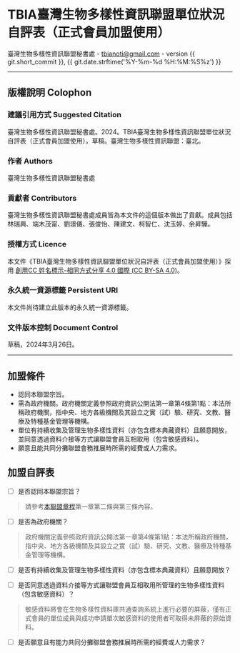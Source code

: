 # TBIA臺灣生物多樣性資訊聯盟單位狀況自評表（正式會員加盟使用）

臺灣生物多樣性資訊聯盟秘書處 - tbianoti@gmail.com - version {{ git.short_commit }}, {{ git.date.strftime('%Y-%m-%d %H:%M:%S%z') }}

---
## **版權說明 Colophon**
### 建議引用方式 Suggested Citation
臺灣生物多樣性資訊聯盟秘書處。2024。TBIA臺灣生物多樣性資訊聯盟單位狀況自評表（正式會員加盟使用）。草稿。臺灣生物多樣性資訊聯盟：臺北。

### 作者 Authors
臺灣生物多樣性資訊聯盟秘書處

### 貢獻者 Contributors
臺灣生物多樣性資訊聯盟秘書處成員皆為本文件的這個版本做出了貢獻。成員包括林瑞興、端木茂甯、劉璟儀、張俊怡、陳建文、柯智仁、沈玉婷、余昇驊。

### 授權方式 Licence
本文件《TBIA臺灣生物多樣性資訊聯盟單位狀況自評表（正式會員加盟使用）》採用 [創用CC 姓名標示-相同方式分享 4.0 國際 (CC BY-SA 4.0)](https://creativecommons.org/licenses/by-sa/4.0/deed.zh_TW)。

### 永久統一資源標籤 Persistent URI
本文件尚待建立此版本的永久統一資源標籤。

### 文件版本控制 Document Control
草稿，2024年3月26日。

---
## **加盟條件** 
- 認同本聯盟宗旨。
- 需為政府機關。政府機關定義參照政府資訊公開法第一章第4條第1點：本法所稱政府機關，指中央、地方各級機關及其設立之實（試）驗、研究、文教、醫療及特種基金管理等機構。
- 單位有持續收集及管理生物多樣性資料（亦包含標本典藏資料）且願意開放，並同意透過資料介接等方式讓聯盟會員互相取用（包含敏感資料）。
- 願意且能共同分攤聯盟會務推展時所需的經費或人力需求。

## **加盟自評表**
- [ ] 是否認同本聯盟宗旨？

>請參考[本聯盟章程](https://tbia.github.io/docs/articles_of_association/)第一章第二條與第三條內容。

- [ ] 是否為政府機關？

>政府機關定義參照政府資訊公開法第一章第4條第1點：本法所稱政府機關，指中央、地方各級機關及其設立之實（試）驗、研究、文教、醫療及特種基金管理等機構。

- [ ] 是否有持續收集及管理生物多樣性資料（亦包含標本典藏資料）且願意開放？

- [ ] 是否同意透過資料介接等方式讓聯盟會員互相取用所管理的生物多樣性資料（包含敏感資料）？

>敏感資料將會在生物多樣性資料庫共通查詢系統上進行必要的屏蔽，僅有正式會員的單位成員與成功申請單次敏感資料的使用者可取得未屏蔽的原始資料。

- [ ] 是否願意且有能力共同分攤聯盟會務推展時所需的經費或人力需求？
